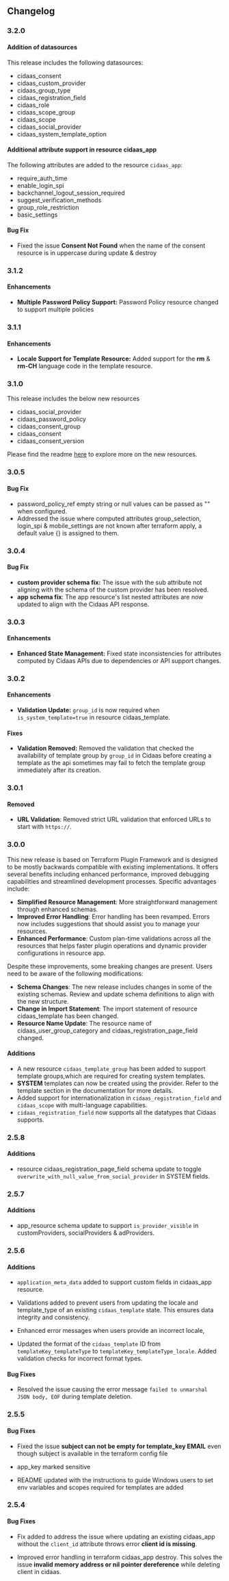 ## Changelog

### 3.2.0
#### Addition of datasources

This release includes the following datasources:

- cidaas_consent
- cidaas_custom_provider
- cidaas_group_type
- cidaas_registration_field
- cidaas_role
- cidaas_scope_group
- cidaas_scope
- cidaas_social_provider
- cidaas_system_template_option

#### Additional attribute support in resource cidaas_app

The following attributes are added to the resource `cidaas_app`:

- require_auth_time
- enable_login_spi
- backchannel_logout_session_required
- suggest_verification_methods
- group_role_restriction
- basic_settings

#### Bug Fix

- Fixed the issue **Consent Not Found** when the name of the consent resource is in uppercase during update & destroy

### 3.1.2
#### Enhancements

- **Multiple Password Policy Support:** Password Policy resource changed to support multiple policies

### 3.1.1
#### Enhancements

- **Locale Support for Template Resource:** Added support for the **rm** & **rm-CH** language code in the template resource.

### 3.1.0

This release includes the below new resources

- cidaas_social_provider
- cidaas_password_policy
- cidaas_consent_group
- cidaas_consent
- cidaas_consent_version

Please find the readme [here](https://github.com/Cidaas/terraform-provider-cidaas/blob/v3.1.0/README.md) to explore more on the new resources.

### 3.0.5
#### Bug Fix

- password_policy_ref empty string or null values can be passed as "" when configured.
- Addressed the issue where computed attributes group_selection, login_spi & mobile_settings are not known after terraform apply, a default value {} is assigned to them.

### 3.0.4
#### Bug Fix

- **custom provider schema fix:** The issue with the sub attribute not aligning with the schema of the custom provider has been resolved.
- **app schema fix**: The app resource's list nested attributes are now updated to align with the Cidaas API response.

### 3.0.3
#### Enhancements

- **Enhanced State Management:** Fixed state inconsistencies for attributes computed by Cidaas APIs due to dependencies or API support changes.

### 3.0.2

#### Enhancements

- **Validation Update:** `group_id` is now required when `is_system_template=true` in resource cidaas_template.

#### Fixes

- **Validation Removed:** Removed the validation that checked the availability of template group by `group_id` in Cidaas before creating a template as the api sometimes may fail to fetch the template group immediately after its creation.

### 3.0.1

#### Removed
- **URL Validation**: Removed strict URL validation that enforced URLs to start with `https://`.

### 3.0.0

This new release is based on Terraform Plugin Framework and is designed to be mostly backwards compatible with existing implementations. It offers several benefits including enhanced performance, improved debugging capabilities and streamlined development processes. Specific advantages include:

- **Simplified Resource Management**: More straightforward management through enhanced schemas.
- **Improved Error Handling**: Error handling has been revamped. Errors now includes suggestions that should assist you to manage your resources.
- **Enhanced Performance**: Custom plan-time validations across all the resources that helps faster plugin operations and dynamic provider configurations in resource app.

Despite these improvements, some breaking changes are present. Users need to be aware of the following modifications:

- **Schema Changes**: The new release includes changes in some of the existing schemas. Review and update schema definitions to align with the new structure.
- **Change in Import Statement**: The import statement of resource cidaas_template has been changed.
- **Resource Name Update**: The resource name of cidaas_user_group_category and cidaas_registration_page_field changed.

#### Additions

- A new resource `cidaas_template_group` has been added to support template groups,which are required for creating system templates.
- **SYSTEM** templates can now be created using the provider. Refer to the template section in the documentation for more details.
- Added support for internationalization in `cidaas_registration_field` and `cidaas_scope` with multi-language capabilities.
- `cidaas_registration_field` now supports all the datatypes that Cidaas supports.


### 2.5.8
#### Additions

- resource cidaas_registration_page_field schema update to toggle `overwrite_with_null_value_from_social_provider` in SYSTEM fields.

### 2.5.7
#### Additions

- app_resource schema update to support `is_provider_visible` in customProviders, socialProviders & adProviders.


### 2.5.6
#### Additions

- `application_meta_data` added to support custom fields in cidaas_app resource.

- Validations added to prevent users from updating the locale and template_type of an existing `cidaas_template` state. This ensures data integrity and consistency.

- Enhanced error messages when users provide an incorrect locale,

- Updated the format of the `cidaas_template` ID from `templateKey_templateType` to `templateKey_templateType_locale`. Added validation checks for incorrect format types.

#### Bug Fixes

- Resolved the issue causing the error message `failed to unmarshal JSON body, EOF` during template deletion.

### 2.5.5

#### Bug Fixes

- Fixed the issue **subject can not be empty for template_key EMAIL** even though subject is available in the terraform config file 

- app_key marked sensitive

- README updated with the instructions to guide Windows users to set env variables and scopes required for templates are added

### 2.5.4

#### Bug Fixes

- Fix added to address the issue where updating an existing cidaas_app without the `client_id` attribute throws error **client id is missing**.

- Improved error handling in terraform cidaas_app destroy. This solves the issue **invalid memory address or nil pointer dereference** while deleting client in cidaas.
